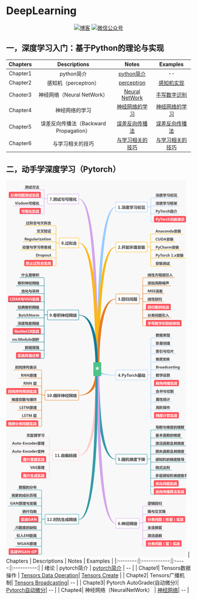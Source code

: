 # DeepLearning
<p align="center">
  <a href="https://keviness.top"><img src="https://img.shields.io/badge/blog-博客-critical" alt="博客"></a>
  <a href="https://keviness.top/image/WeChatPublic.jpg" target="_blank"><img src="https://img.shields.io/badge/WeChat-微信公众号-blue.svg" alt="微信公众号"></a>
</p>

## 一，深度学习入门：基于Python的理论与实现
| Chapters | Descriptions | Notes |  Examples  |
|:--------:|:------------:|:-----:|:----------:|
|  Chapter1|  python简介  | [python简介](./DeepLearningFoundation/Notes/Chapter1/) | -- |
|  Chapter2|  感知机（perceptron）  | [perceptron](./DeepLearningFoundation/Notes/Chapter2/perceptron.md) | [感知机实现](./DeepLearningFoundation/Examples/Chapter2/perceptron.py) |
| Chaoter3 |  神经网络（Neural NetWork）| [Neural NetWork](./DeepLearningFoundation/Notes/Chapter3/NeuralNetWork.md) | [手写数字识别](./DeepLearningFoundation/Examples/Chapter3/MnistNeuralNetWork.py) |
| Chapter4 |  神经网络的学习  | [神经网络的学习](./DeepLearningFoundation/Notes/Chapter4/NerualNetWorkLearn.md)  | [神经网络的学习](./DeepLearningFoundation/Examples/Chapter4/trainNeuralnet.py)|
| Chapter5 |  误差反向传播法（Backward Propagation）  | [误差反向传播法](./DeepLearningFoundation/Notes/Chapter5/误差反向传播法.md)  | [误差反向传播法](./DeepLearningFoundation/Examples/Chapter5/)|
| Chapter6 |  与学习相关的技巧  | [与学习相关的技巧](./DeepLearningFoundation/Notes/Chapter6/与学习相关的技巧.md)  | [与学习相关的技巧](./DeepLearningFoundation/Examples/Chapter6/)|

## 二，动手学深度学习（Pytorch）
![Pytorch Chapters](./pytorch/imgs/PytorchChapter.png)
| Chapters | Descriptions | Notes |  Examples  |
|:--------:|:------------:|:-----:|:----------:|
|  绪论    |  pytorch简介  | [pytorch简介](./pytorch/Notes/绪论/绪论.md) | -- |
|  Chapte1|  Tensors数据操作 | [Tensors Data Operation](./pytorch/Notes/Chapter1/TensorsDataOperate.md)| [Tensors Create](./pytorch/Examples/Introduction/TensorsCreate.py) |
|  Chapte2|  Tensors广播机制| [Tensors Broadcasting](./pytorch/Notes/Chapter1/TensorsBroadcasting.md)| -- |
|  Chapte3| Pytorch AutoGrade(自动微分)| [Pytorch自动微分](./pytorch/Notes/Chapter3/AutoGrade.md)| -- |
|  Chapte4| 神经网络（NeuralNetWork） | [神经网络](./pytorch/Notes/Chapter4/NeuralNetWork.md)| -- |
